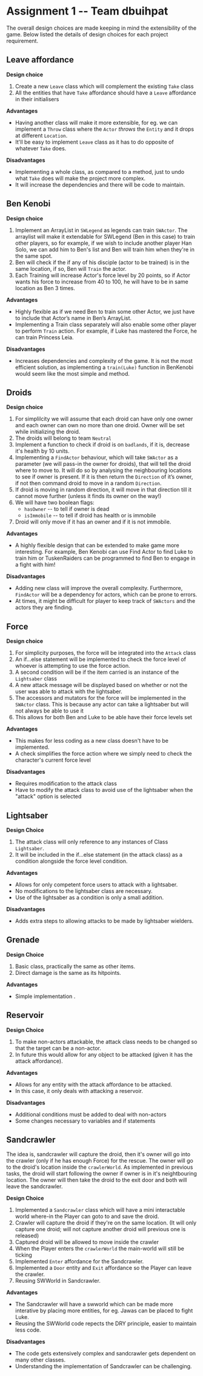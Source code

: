 # Assignment 1 -- Team **dbuihpat**

The overall design choices are made keeping in mind the extensibility of the game.
Below listed the details of design choices for each project requirement.

## Leave affordance

**Design choice**
1. Create a new `Leave` class which will complement the existing `Take` class
2. All the entities that have `Take` affordance should have a `Leave` affordance in their initialisers

**Advantages**
- Having another class will make it more extensible, for eg. we can implement a `Throw` class where the `Actor` *throws* the `Entity` and it drops at different `Location`.
- It'll be easy to implement `Leave` class as it has to do opposite of whatever `Take` does.

**Disadvantages**
- Implementing a whole class, as compared to a method, just to undo what `Take` does will make the project more complex.
- It will increase the dependencies and there will be code to maintain.

## Ben Kenobi
**Design choice**
1. Implement an ArrayList in `SWLegend` as legends can train `SWActor`. The arraylist will make it extendable for SWLegend (Ben in this case) to train other players, so for example, if we wish to include another player Han Solo, we can add him to Ben's list and Ben will train him when they're in the same spot.
2. Ben will check if the if any of his disciple (actor to be trained) is in the same location, if so, Ben will `Train` the actor.
3. Each Training will increase Actor's force level by 20 points, so if Actor wants his force to increase from 40 to 100, he will have to be in same location as Ben 3 times.

**Advantages**
- Highly flexible as if we need Ben to train some other Actor, we just have to include that Actor’s name in Ben’s ArrayList. 
- Implementing a Train class separately will also enable some other player to perform `Train` action. For example, if Luke has mastered the Force, he can train Princess Leia.

**Disadvantages**
- Increases dependencies and complexity of the game. It is not the most efficient solution, as implementing a `train(Luke)` function in BenKenobi would seem like the most simple and  method.


## Droids
**Design choice**

1. For simplilcity we will assume that each droid can have only one owner and each owner can own no more than one droid. Owner will be set while initializing the droid.
2. The droids will belong to team `Neutral`
4. Implement a function to check if droid is on `badlands`, if it is, decrease it's health by 10 units.
5. Implementing a `FindActor` behaviour, which will take `SWActor` as a parameter (we will pass-in the owner for droids), that will tell the droid where to move to. It will do so by analysing the neighbouring locations to see if owner is present. If it is then return the `Direction` of it’s owner, if not then command droid to move in a random `Direction`.
6. If droid is moving in random direction, it will move in that direction till it cannot move further (unless it finds its owner on the way!)
7. We will have two boolean flags:
    - `hasOwner` -- to tell if owner is dead 
    - `isImmobile` -- to tell if droid has health or is immobile
8. Droid will only move if it has an owner and if it is not immobile.


**Advantages**
- A highly flexible design that can be extended to make game more interesting. For example, Ben Kenobi can use Find Actor to find Luke to train him or TuskenRaiders can be programmed to find Ben to engage in a fight with him!

**Disadvantages**

- Adding new class will improve the overall complexity. Furthermore, `FindActor` will be a dependency for actors, which can be prone to errors.
-  At times, it might be difficult for player to keep track of `SWActors` and the actors they are finding.


## Force
**Design choice**
1. For simplicity purposes, the force will be integrated into the `Attack` class
2. An if...else statement will be implemented to check the force level of whoever is attempting to use the force action.
3. A second condition will be if the item carried is an instance of the `Lightsaber` class
4. A new attack message will be displayed based on whether or not the user was able to attack with the lightsaber.
5. The accessors and mutators for the force will be implemented in the `SWActor` class. This is because any actor can take a lightsaber but will not always be able to use it
6. This allows for both Ben and Luke to be able have their force levels set


**Advantages**
- This makes for less coding as a new class doesn't have to be implemented.
- A check simplifies the force action where we simply need to check the character's current force level 

**Disadvantages**
- Requires modification to the attack class
- Have to modify the attack class to avoid use of the lightsaber when the "attack" option is selected


## Lightsaber
**Design Choice**
1. The attack class will only reference to any instances of Class `Lightsaber`.
2. It will be included in the if...else statement (in the attack class) as a condition alongside the force level condition. 

**Advantages**
- Allows for only competent force users to attack with a lightsaber.
- No modifications to the lightsaber class are necessary.
- Use of the lightsaber as a condition is only a small addition. 

**Disadvantages**
- Adds extra steps to allowing attacks to be made by lightsaber wielders. 


## Grenade
**Design Choice**
1. Basic class, practically the same as other items.
2. Direct damage is the same as its hitpoints.

**Advantages**
- Simple implementation .

## Reservoir
**Design Choice**
1. To make non-actors attackable, the attack class needs to be changed so that the target can be a non-actor.
2. In future this would allow for any object to be attacked (given it has the attack affordance).

**Advantages**
- Allows for any entity with the attack affordance to be attacked.
- In this case, it only deals with attacking a reservoir.

**Disadvantages**
- Additional conditions must be added to deal with non-actors
- Some changes necessary to variables and if statements

## Sandcrawler

The idea is, sandcrawler will capture the droid, then it's owner will go into the crawler (only if he has enough Force) for the rescue. The owner will go to the droid's location inside the `crawlerWorld`. As implemented in previous tasks, the droid will start following the owner if owner is in it's neightbouring location. The owner will then take the droid to the exit door and both will leave the sandcrawler.

**Design Choice**
1. Implemented a `Sandcrawler` class which will have a mini interactable world where-in the Player can goto to and save the droid.
2. Crawler will capture the droid if they're on the same location. (It will only capture one droid; will not capture another droid will previous one is released)
3. Captured droid will be allowed to move inside the crawler
4. When the Player enters the `crawlerWorld` the main-world will still be ticking
5. Implemented `Enter` affordance for the Sandcrawler.
6. Implemented a `Door` entity and `Exit` affordance so the Player can leave the crawler.
7. Reusing SWWorld in Sandcrawler.

**Advantages**
- The Sandcrawler will have a swworld which can be made more interative by placing more entities, for eg. Jawas can be placed to fight Luke.
- Reusing the SWWorld code repects the DRY principle, easier to maintain less code.

**Disadvantages**
- The code gets extensively complex and sandcrawler gets dependent on many other classes.
- Understanding the implementation of Sandcrawler can be challenging.

